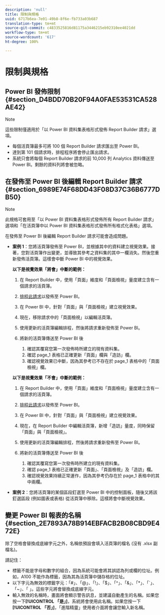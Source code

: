 ```yaml
---
description: 'null'
title: 限制與規格
uuid: 6717b6ea-7e01-49b8-8f6e-fb733a03b687
translation-type: tm+mt
source-git-commit: c4833525816d81175a3446215eb92310ee4021dd
workflow-type: tm+mt
source-wordcount: '617'
ht-degree: 100%

---
```



# 限制與規格

## Power BI 發佈限制 {#section_D4BDD70B20F94A0FAE53531CA528AE42}

>[!NOTE]
>
> 這些限制僅適用於「以 Power BI 資料集表格形式發佈 Report Builder 請求」選項。

* 每個活頁簿最多可將 100 個 Report Builder 請求匯出至 Power BI。
* 達到第 101 個請求時，排程程序將會停止匯出請求。
* 系統只會將每個 Report Builder 請求的前 10,000 列 Analytics 資料傳送至 Power BI。剩餘的資料列將會被忽略。

## 在發佈至 Power BI 後編輯 Report Builder 請求 {#section_6989E74F68DD43F08D37C36B6777DB50}

>[!NOTE]
>
> 此規格可套用至「以 Power BI 資料集表格形式發佈所有 Report Builder 請求」選項和「在活頁簿中以 Power BI 資料集表格形式發佈所有格式化表格」選項。

在發佈至 Power BI 後編輯 Report Builder 請求可能會造成問題。

* **案例 1**：您將活頁簿發佈至 Power BI，並根據其中的資料建立視覺效果。接著，您對活頁簿作出變更，並導致其參考之資料集的其中一欄消失。然後您重新發佈活頁簿。這樣會中斷 Power BI 中的視覺效果。

   **以下是視覺效果「將會」中斷的範例：**

   1. 在 Report Builder 中，使用「頁面」維度和「頁面檢視」量度建立含有一個請求的活頁簿。
   1. [排程此請求](/help/analyze/report-builder/whats-new-arb.md#rb-5-5-section)以發佈至 Power BI。
   1. 在 Power BI 中，針對「頁面」與「頁面檢視」建立視覺效果。
   1. 現在，移除請求中的「頁面檢視」以編輯活頁簿。
   1. 使用更新的活頁簿編輯排程，然後將請求重新發佈至 Power BI。
   1. 將新的活頁簿傳送至 Power BI 後

      1. 確認其覆寫您第一次發佈時所建立的現有資料集。
      1. 確認 page_1 表格已正確更新「頁面」欄與「造訪」欄。
      1. 確認視覺效果已中斷，因為其參考已不存在於 page_1 表格中的「頁面檢視」欄。

   **以下是視覺效果「不會」中斷的範例：**

   1. 在 Report Builder 中，使用「頁面」維度和「頁面檢視」量度建立含有一個請求的活頁簿。
   1. [排程此請求](/help/analyze/report-builder/whats-new-arb.md#rb-5-5-section)以發佈至 Power BI。
   1. 在 Power BI 中，針對「頁面」與「頁面檢視」建立視覺效果。
   1. 現在，在 Report Builder 中編輯活頁簿，新增「造訪」量度，同時保留「頁面」與「頁面檢視」。
   1. 使用更新的活頁簿編輯排程，然後將請求重新發佈至 Power BI。
   1. 將新的活頁簿傳送至 Power BI 後

      1. 確認其覆寫您第一次發佈時所建立的現有資料集。
      1. 確認 page_1 表格已正確更新「頁面」、「頁面檢視」及「造訪」欄。
      1. 確認視覺效果持續正常運作，因為其參考仍存在於 page_1 表格中的其中兩欄。


* **案例 2**：您將活頁簿的某個區段釘選至 Power BI 中的控制面板，隨後又將該釘選區段 (例如圖表或表格) 從活頁簿中移除。這樣將會中斷視覺效果。

## 變更 Power BI 報表的名稱 {#section_2E7893A78B914EBFACB2B08CBD9E472E}

除了空格會替換成底線字元之外，名稱依預設會填入活頁簿的檔名 (沒有 .xlsx 副檔名)。

請記住：

* 標籤不能是字母和數字的組合，因為系統可能會將其誤認為列或欄的位址。例如，A100 不能作為標籤，因為其為活頁簿中儲存格的位址。
* 以下字元為無效的標籤字元：「#」、「@」、「!」、「$」、「^」、「&amp;」、「*」、「`」、「~」、「 」。這些字元將會替換成底線字元。
* 輸入無效的名稱時，畫面將會顯示警告訊息，並建議自動產生的名稱。如果您按一下&#x200B;**[!UICONTROL 「是」]**，系統將會使用此名稱。如果您按一下&#x200B;**[!UICONTROL 「否」]**，「進階精靈」使用者介面將會讓您輸入新名稱。

